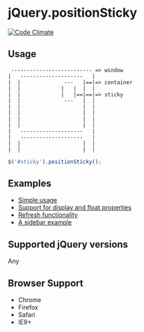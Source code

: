 jQuery.positionSticky
=====================
[![Code Climate](https://codeclimate.com/github/katranci/jQuery.positionSticky.png)](https://codeclimate.com/github/katranci/jQuery.positionSticky)

Usage
-----

```
 -------------------------- => window 
|   --------------------   |
|  |              ---   |==|=> container
|  |             |   |  |  |
|  |             |   |==|==|=> sticky  
|  |              ---   |  |
|  |                    |  |
|  |                    |  |
|  |                    |  |
|  |                    |  |
|   --------------------   |
|   --------------------   |
|  |                    |  |
|  |                    |  |

```

```javascript
$('#sticky').positionSticky();  
```

Examples
--------
* [Simple usage](http://katranci.github.io/jQuery.positionSticky/demos/demo1.html)
* [Support for display and float properties](http://katranci.github.io/jQuery.positionSticky/demos/demo2.html)
* [Refresh functionality](http://katranci.github.io/jQuery.positionSticky/demos/refresh.html)
* [A sidebar example](http://katranci.github.io/jQuery.positionSticky/demos/sidebar.html)


Supported jQuery versions
-------------------------
Any


Browser Support
---------------
* Chrome
* Firefox
* Safari
* IE9+
